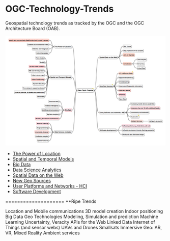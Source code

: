 # OGC-Technology-Trends
Geospatial technology trends as tracked by the OGC and the OGC Architecture Board (OAB).  

![Tech Trends](images/20170317GeoTechTrends.png "Tech Trends Mind Map")

   * [The Power of Location](chapter-01.adoc)
   * [Spatial and Temporal Models](chapter-02)
   * [Big Data](chapter-03)
   * [Data Science Analytics](chapter-04)
   * [Spatial Data on the Web](chapter-05)
   * [New Geo Sources](chapter-06)
   * [User Platforms and Networks - HCI](chapter-07)
   * [Software Development](chapter-08)

====================
**Ripe Trends

Location and Mobile communications
3D model creation
Indoor positioning
Big Data Geo Technologies
Modeling, Simulation and prediction
Machine Learning
Uncertainty, Veracity
APIs for the Web
Linked Data
Internet of Things (and sensor webs)
UAVs and Drones
Smallsats
Immersive Geo: AR, VR, Mixed Reality
Ambient services
